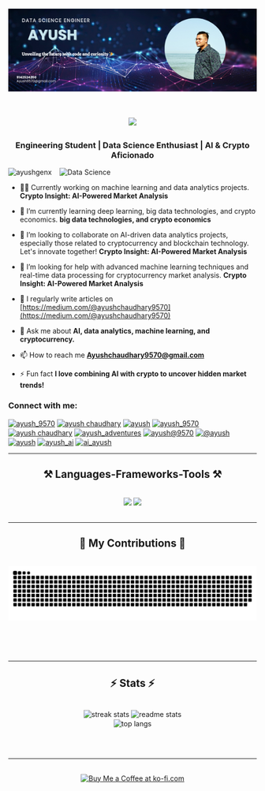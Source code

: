 <p align="center">
  <img src="https://github.com/AyushGenX/Ayush_gen_x/blob/main/Ayush.png" alt="logo" width="800">
</p>

<h1 align="center">
    <img src="https://readme-typing-svg.herokuapp.com/?font=Righteous&size=35&center=true&vCenter=true&width=500&height=70&duration=4000&lines=Hi+There!+👋;+I'm+Ayush+Chaudhary!;" />
</h1>

<h3 align="center">Engineering Student | Data Science Enthusiast | AI & Crypto Aficionado</h3>
<img align="right" alt="Data Science" width="400" src="https://www.bing.com/th/id/OGC.9c95e07d25fd4d00ac02ba14bd2fc247?pid=1.7&rurl=https%3a%2f%2fglobal-uploads.webflow.com%2f5d41ae7af656706ceb80e40d%2f5d76ee85247be17b353c65be_08-fix.gif&ehk=f0jjb1m4388MI1UvaNeW1N5CR5qH2Eg2A30jPoh5B0c%3d">
<p align="left"> <img src="https://komarev.com/ghpvc/?username=ayushgenx&label=Profile%20views&color=0e75b6&style=flat" alt="ayushgenx" /> </p>

- 🔭🔨 Currently working on machine learning and data analytics projects. **Crypto Insight: AI-Powered Market Analysis**

- 🌱 I’m currently learning deep learning, big data technologies, and crypto economics. **big data technologies, and crypto economics**

- 👯 I’m looking to collaborate on AI-driven data analytics projects, especially those related to cryptocurrency and blockchain technology. Let's innovate together! **Crypto Insight: AI-Powered Market Analysis**

- 🤝 I’m looking for help with advanced machine learning techniques and real-time data processing for cryptocurrency market analysis. **Crypto Insight: AI-Powered Market Analysis**

- 📝 I regularly write articles on [https://medium.com/@ayushchaudhary9570](https://medium.com/@ayushchaudhary9570)

- 💬 Ask me about **AI, data analytics, machine learning, and cryptocurrency.**

- 📫 How to reach me **Ayushchaudhary9570@gmail.com**

- ⚡ Fun fact **I love combining AI with crypto to uncover hidden market trends!**

<h3 align="left">Connect with me:</h3>
<p align="left">
<a href="https://twitter.com/ayush_9570" target="blank"><img align="center" src="https://raw.githubusercontent.com/rahuldkjain/github-profile-readme-generator/master/src/images/icons/Social/twitter.svg" alt="ayush_9570" height="30" width="40" /></a>
<a href="https://linkedin.com/in/ayush chaudhary" target="blank"><img align="center" src="https://raw.githubusercontent.com/rahuldkjain/github-profile-readme-generator/master/src/images/icons/Social/linked-in-alt.svg" alt="ayush chaudhary" height="30" width="40" /></a>
<a href="https://codesandbox.com/ayush" target="blank"><img align="center" src="https://raw.githubusercontent.com/rahuldkjain/github-profile-readme-generator/master/src/images/icons/Social/codesandbox.svg" alt="ayush" height="30" width="40" /></a>
<a href="https://kaggle.com/ayush_9570" target="blank"><img align="center" src="https://raw.githubusercontent.com/rahuldkjain/github-profile-readme-generator/master/src/images/icons/Social/kaggle.svg" alt="ayush_9570" height="30" width="40" /></a>
<a href="https://fb.com/ayush chaudhary" target="blank"><img align="center" src="https://raw.githubusercontent.com/rahuldkjain/github-profile-readme-generator/master/src/images/icons/Social/facebook.svg" alt="ayush chaudhary" height="30" width="40" /></a>
<a href="https://instagram.com/ayush_adventures" target="blank"><img align="center" src="https://raw.githubusercontent.com/rahuldkjain/github-profile-readme-generator/master/src/images/icons/Social/instagram.svg" alt="ayush_adventures" height="30" width="40" /></a>
<a href="https://dribbble.com/ayush@9570" target="blank"><img align="center" src="https://raw.githubusercontent.com/rahuldkjain/github-profile-readme-generator/master/src/images/icons/Social/dribbble.svg" alt="ayush@9570" height="30" width="40" /></a>
<a href="https://medium.com/@ayush" target="blank"><img align="center" src="https://raw.githubusercontent.com/rahuldkjain/github-profile-readme-generator/master/src/images/icons/Social/medium.svg" alt="@ayush" height="30" width="40" /></a>
<a href="https://www.youtube.com/c/ayush" target="blank"><img align="center" src="https://raw.githubusercontent.com/rahuldkjain/github-profile-readme-generator/master/src/images/icons/Social/youtube.svg" alt="ayush" height="30" width="40" /></a>
<a href="https://www.hackerrank.com/ayush_ai" target="blank"><img align="center" src="https://raw.githubusercontent.com/rahuldkjain/github-profile-readme-generator/master/src/images/icons/Social/hackerrank.svg" alt="ayush_ai" height="30" width="40" /></a>
<a href="https://www.leetcode.com/ai_ayush" target="blank"><img align="center" src="https://raw.githubusercontent.com/rahuldkjain/github-profile-readme-generator/master/src/images/icons/Social/leet-code.svg" alt="ai_ayush" height="30" width="40" /></a>
</p>

 <hr/>
 
<h2 align="center">⚒️ Languages-Frameworks-Tools ⚒️</h2>
<br/>
<div align="center">
    <img src="https://skillicons.dev/icons?i=react,bootstrap,mui,html,css,vscode,github,figma,tailwind,git,r" />
    <img src="https://skillicons.dev/icons?i=nodejs,python,javascript,typescript,express,firebase,mongodb,c,java,nextjs,mysql,flask" /><br>
</div>

<br/>
<hr/>



<div align="center">
  <h2>🐍 My Contributions 🐍</h2>
  <br>
  <img alt="snake eating my contributions" src="https://raw.githubusercontent.com/AyushGenX/AyushGenX/output/github-contribution-grid-snake.svg" />
  
  <br/><br/><br/>
</div>

<hr/>

<h2 align="center">⚡ Stats ⚡</h2>
<br>
<div align=center>
  <img width=390 src="https://github-readme-streak-stats.herokuapp.com/?user=ayushgenx&count_private=true&theme=react&border_radius=10" alt="streak stats"/>
  <img width=390 src="https://github-readme-stats.vercel.app/api?username=ayushgenx&count_private=true&show_icons=true&theme=react&rank_icon=github&border_radius=10" alt="readme stats" />
  <br/>
  <img width=325 align="center" src="https://github-readme-stats.vercel.app/api/top-langs?username=ayushgenx&SHOW=HTML&langs_count=8&layout=compact&theme=react&border_radius=10&size_weight=0.5&count_weight=0.5&exclude_repo=github-readme-stats" alt="top langs" />
</div>

<br/><br/>

<hr/>

<br/>

<div align="center">
<a href='https://ko-fi.com/V7V4RAK9C' target='_blank'><img height='64' style='border:0px;height:64px;' src='https://storage.ko-fi.com/cdn/kofi1.png?v=3' border='0' alt='Buy Me a Coffee at ko-fi.com' /></a>
</div>

<br/>
